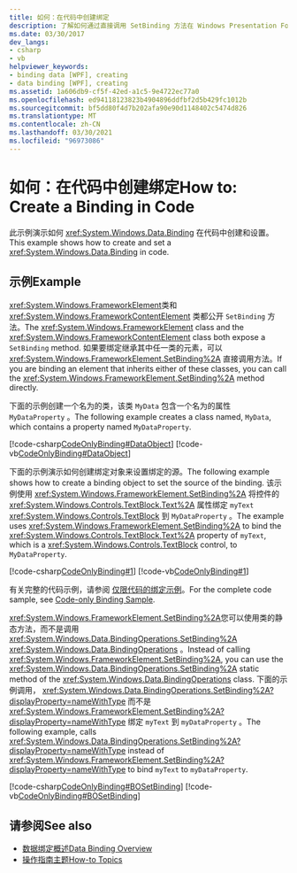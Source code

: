```yaml
---
title: 如何：在代码中创建绑定
description: 了解如何通过直接调用 SetBinding 方法在 Windows Presentation Foundation 应用程序中的代码中创建绑定。
ms.date: 03/30/2017
dev_langs:
- csharp
- vb
helpviewer_keywords:
- binding data [WPF], creating
- data binding [WPF], creating
ms.assetid: 1a606db9-cf5f-42ed-a1c5-9e4722ec77a0
ms.openlocfilehash: ed94118123823b4904896ddfbf2d5b429fc1012b
ms.sourcegitcommit: bf5dd80f4d7b202afa90e90d1148402c5474d826
ms.translationtype: MT
ms.contentlocale: zh-CN
ms.lasthandoff: 03/30/2021
ms.locfileid: "96973086"
---
```

# <a name="how-to-create-a-binding-in-code"></a><span data-ttu-id="57226-103">如何：在代码中创建绑定</span><span class="sxs-lookup"><span data-stu-id="57226-103">How to: Create a Binding in Code</span></span>

<span data-ttu-id="57226-104">此示例演示如何 <xref:System.Windows.Data.Binding> 在代码中创建和设置。</span><span class="sxs-lookup"><span data-stu-id="57226-104">This example shows how to create and set a <xref:System.Windows.Data.Binding> in code.</span></span>  
  
## <a name="example"></a><span data-ttu-id="57226-105">示例</span><span class="sxs-lookup"><span data-stu-id="57226-105">Example</span></span>  

 <span data-ttu-id="57226-106"><xref:System.Windows.FrameworkElement>类和 <xref:System.Windows.FrameworkContentElement> 类都公开 `SetBinding` 方法。</span><span class="sxs-lookup"><span data-stu-id="57226-106">The <xref:System.Windows.FrameworkElement> class and the <xref:System.Windows.FrameworkContentElement> class both expose a `SetBinding` method.</span></span> <span data-ttu-id="57226-107">如果要绑定继承其中任一类的元素，可以 <xref:System.Windows.FrameworkElement.SetBinding%2A> 直接调用方法。</span><span class="sxs-lookup"><span data-stu-id="57226-107">If you are binding an element that inherits either of these classes, you can call the <xref:System.Windows.FrameworkElement.SetBinding%2A> method directly.</span></span>  
  
 <span data-ttu-id="57226-108">下面的示例创建一个名为的类，该类 `MyData` 包含一个名为的属性 `MyDataProperty` 。</span><span class="sxs-lookup"><span data-stu-id="57226-108">The following example creates a class named, `MyData`, which contains a property named `MyDataProperty`.</span></span>  
  
 [!code-csharp[CodeOnlyBinding#DataObject](~/samples/snippets/csharp/VS_Snippets_Wpf/CodeOnlyBinding/CSharp/MyData.cs#dataobject)]
 [!code-vb[CodeOnlyBinding#DataObject](~/samples/snippets/visualbasic/VS_Snippets_Wpf/CodeOnlyBinding/VisualBasic/MyData.vb#dataobject)]  
  
 <span data-ttu-id="57226-109">下面的示例演示如何创建绑定对象来设置绑定的源。</span><span class="sxs-lookup"><span data-stu-id="57226-109">The following example shows how to create a binding object to set the source of the binding.</span></span>  <span data-ttu-id="57226-110">该示例使用 <xref:System.Windows.FrameworkElement.SetBinding%2A> 将控件的 <xref:System.Windows.Controls.TextBlock.Text%2A> 属性绑定 `myText` <xref:System.Windows.Controls.TextBlock> 到 `MyDataProperty` 。</span><span class="sxs-lookup"><span data-stu-id="57226-110">The example uses <xref:System.Windows.FrameworkElement.SetBinding%2A> to bind the <xref:System.Windows.Controls.TextBlock.Text%2A> property of `myText`, which is a <xref:System.Windows.Controls.TextBlock> control, to `MyDataProperty`.</span></span>  
  
 [!code-csharp[CodeOnlyBinding#1](~/samples/snippets/csharp/VS_Snippets_Wpf/CodeOnlyBinding/CSharp/binding.cs#1)]
 [!code-vb[CodeOnlyBinding#1](~/samples/snippets/visualbasic/VS_Snippets_Wpf/CodeOnlyBinding/VisualBasic/App.vb#1)]  
  
 <span data-ttu-id="57226-111">有关完整的代码示例，请参阅 [仅限代码的绑定示例](/previous-versions/dotnet/netframework-3.5/ms771500(v=vs.90))。</span><span class="sxs-lookup"><span data-stu-id="57226-111">For the complete code sample, see [Code-only Binding Sample](/previous-versions/dotnet/netframework-3.5/ms771500(v=vs.90)).</span></span>  
  
 <span data-ttu-id="57226-112"><xref:System.Windows.FrameworkElement.SetBinding%2A>您可以使用类的静态方法，而不是调用 <xref:System.Windows.Data.BindingOperations.SetBinding%2A> <xref:System.Windows.Data.BindingOperations> 。</span><span class="sxs-lookup"><span data-stu-id="57226-112">Instead of calling <xref:System.Windows.FrameworkElement.SetBinding%2A>, you can use the <xref:System.Windows.Data.BindingOperations.SetBinding%2A> static method of the <xref:System.Windows.Data.BindingOperations> class.</span></span> <span data-ttu-id="57226-113">下面的示例调用， <xref:System.Windows.Data.BindingOperations.SetBinding%2A?displayProperty=nameWithType> 而不是 <xref:System.Windows.FrameworkElement.SetBinding%2A?displayProperty=nameWithType> 绑定 `myText` 到 `myDataProperty` 。</span><span class="sxs-lookup"><span data-stu-id="57226-113">The following example, calls <xref:System.Windows.Data.BindingOperations.SetBinding%2A?displayProperty=nameWithType> instead of <xref:System.Windows.FrameworkElement.SetBinding%2A?displayProperty=nameWithType> to bind `myText` to `myDataProperty`.</span></span>  
  
 [!code-csharp[CodeOnlyBinding#BOSetBinding](~/samples/snippets/csharp/VS_Snippets_Wpf/CodeOnlyBinding/CSharp/binding.cs#bosetbinding)]
 [!code-vb[CodeOnlyBinding#BOSetBinding](~/samples/snippets/visualbasic/VS_Snippets_Wpf/CodeOnlyBinding/VisualBasic/App.vb#bosetbinding)]  
  
## <a name="see-also"></a><span data-ttu-id="57226-114">请参阅</span><span class="sxs-lookup"><span data-stu-id="57226-114">See also</span></span>

- [<span data-ttu-id="57226-115">数据绑定概述</span><span class="sxs-lookup"><span data-stu-id="57226-115">Data Binding Overview</span></span>](/dotnet/desktop-wpf/data/data-binding-overview)
- [<span data-ttu-id="57226-116">操作指南主题</span><span class="sxs-lookup"><span data-stu-id="57226-116">How-to Topics</span></span>](data-binding-how-to-topics.md)
